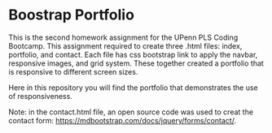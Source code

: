 # Boostrap Portfolio 

This is the second homework assignment for the UPenn PLS Coding Bootcamp. This assignment required to create three .html files: index, portfolio, and contact. Each file has css bootstrap link to apply the navbar, responsive images, and grid system. These together created a portfolio that is responsive to different screen sizes. 

Here in this repository you will find the portfolio that demonstrates the use of responsiveness. 

Note: in the contact.html file, an open source code was used to creat the contact form: https://mdbootstrap.com/docs/jquery/forms/contact/. 